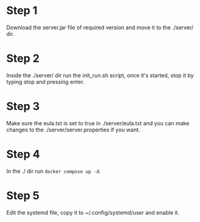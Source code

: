# Step 1
Download the server.jar file of required version and move it to the ./server/ dir.

# Step 2
Inside the ./server/ dir run the init_run.sh script, once it's started, stop it by typing stop and pressing enter.

# Step 3 
Make sure the eula.txt is set to true in ./server/eula.txt and you can make changes to the ./server/server.properties if you want.

# Step 4
In the ./ dir run `docker compose up -d`.

# Step 5
Edit the systemd file, copy it to ~/.config/systemd/user and enable it.
